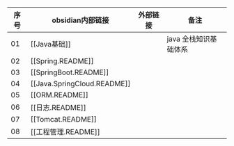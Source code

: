 | 序号 | obsidian内部链接            | 外部链接 | 备注          |
| ---- | --------------------------- | -------- | ------------- |
| 01   | [[Java基础]]         |          | java 全栈知识基础体系 |
| 02   | [[Spring.README]]           |          |               |
| 03   | [[SpringBoot.README]]       |          |               |
| 04   | [[Java.SpringCloud.README]] |          |               |
| 05   | [[ORM.README]]              |          |               |
| 06   | [[日志.README]]             |          |               |
| 07   | [[Tomcat.README]]           |          |               |
| 08   | [[工程管理.README]]         |          |               |

